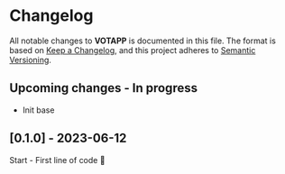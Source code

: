 # Changelog

All notable changes to **VOTAPP** is documented in this file.
The format is based on [Keep a Changelog](https://keepachangelog.com/en/1.0.0/),
and this project adheres to [Semantic Versioning](https://semver.org/spec/v2.0.0.html).

## Upcoming changes - In progress

- Init base

## [0.1.0] - 2023-06-12

Start - First line of code 🎉
